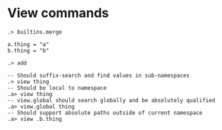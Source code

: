 # View commands

```ucm:hide
.> builtins.merge
```

```unison:hide
a.thing = "a"
b.thing = "b"
```

```ucm:hide
.> add
```

```ucm
-- Should suffix-search and find values in sub-namespaces
.> view thing
-- Should be local to namespace
.a> view thing
-- view.global should search globally and be absolutely qualified
.a> view.global thing
-- Should support absolute paths outside of current namespace
.a> view .b.thing
```
